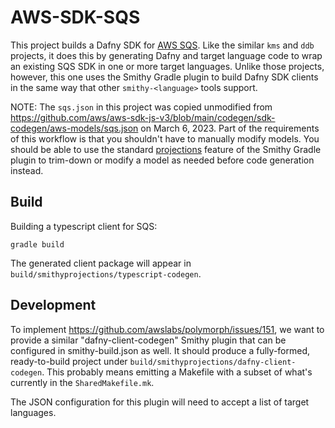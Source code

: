 # AWS-SDK-SQS

This project builds a Dafny SDK for [AWS SQS](https://aws.amazon.com/sqs/).
Like the similar `kms` and `ddb` projects,
it does this by generating Dafny and target language code
to wrap an existing SQS SDK in one or more target languages.
Unlike those projects, however,
this one uses the Smithy Gradle plugin to build Dafny SDK clients
in the same way that other `smithy-<language>` tools support.

NOTE: The `sqs.json` in this project was copied unmodified from https://github.com/aws/aws-sdk-js-v3/blob/main/codegen/sdk-codegen/aws-models/sqs.json on March 6, 2023.
Part of the requirements of this workflow is that you shouldn't have to manually modify models.
You should be able to use the standard [projections](https://smithy.io/2.0/guides/building-models/build-config.html#projections) feature of the Smithy Gradle plugin
to trim-down or modify a model as needed before code generation instead.

## Build

Building a typescript client for SQS:

```
gradle build
```

The generated client package will appear in `build/smithyprojections/typescript-codegen`.

## Development

To implement https://github.com/awslabs/polymorph/issues/151, we want to provide a similar
"dafny-client-codegen" Smithy plugin that can be configured in smithy-build.json as well.
It should produce a fully-formed, ready-to-build project under
`build/smithyprojections/dafny-client-codegen`.
This probably means emitting a Makefile with a subset of what's currently in the `SharedMakefile.mk`.

The JSON configuration for this plugin will need to accept a list of target languages.
